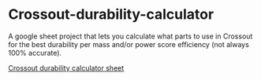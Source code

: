 # Crossout-durability-calculator
A google sheet project that lets you calculate what parts to use in Crossout for the best durability per mass and/or power score efficiency (not always 100% accurate).

[Crossout durability calculator sheet](https://docs.google.com/spreadsheets/d/1F0jwozxswFYh-skbimy-T32jbFDQk1fTZ_TN4nP8roY)
